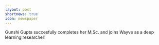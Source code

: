 ```yaml
---
layout: post
shortnews: true
icon: newspaper
---
```


Gunshi Gupta succesfully completes her M.Sc. and joins Wayve as a deep learning researcher!
